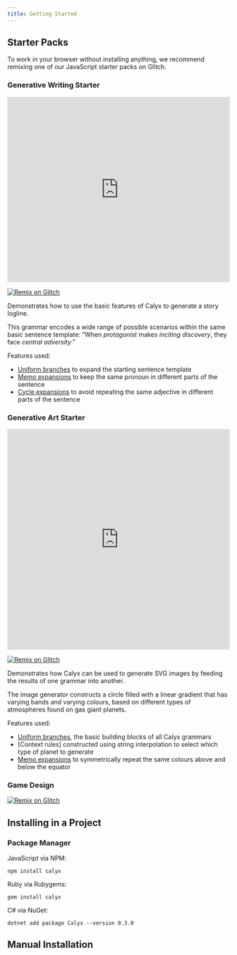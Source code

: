 ```yaml
---
title: Getting Started
---
```


## Starter Packs

To work in your browser without installing anything, we recommend remixing one of our JavaScript starter packs on Glitch.

### Generative Writing Starter

<div class="glitch-embed-wrap" style="height: 420px; width: 100%;">
  <iframe
    src="https://glitch.com/embed/#!/embed/calyx-generative-writing-starter?path=script.js&previewSize=100"
    title="calyx-generative-writing-starter on Glitch"
    allow="geolocation; microphone; camera; midi; encrypted-media; xr-spatial-tracking; fullscreen"
    allowFullScreen
    style="height: 100%; width: 100%; border: 0;">
  </iframe>
</div>

<a href="https://glitch.com/edit/#!/remix/calyx-generative-writing-starter"><img alt="Remix on Glitch" src="https://cdn.gomix.com/f3620a78-0ad3-4f81-a271-c8a4faa20f86%2Fremix-button.svg"></a>

Demonstrates how to use the basic features of Calyx to generate a story logline.

This grammar encodes a wide range of possible scenarios within the same basic sentence template: “When *protagonist* makes *inciting discovery*, they face *central adversity*.”

Features used:

- [Uniform branches](/guides/uniform-branches.html) to expand the starting sentence template
- [Memo expansions](/guides/memo-expansions.html) to keep the same pronoun in different parts of the sentence
- [Cycle expansions](/guides/cycle-expansions.html) to avoid repeating the same adjective in different parts of the sentence

### Generative Art Starter

<div class="glitch-embed-wrap" style="height: 500px; width: 100%;">
  <iframe
    src="https://glitch.com/embed/#!/embed/calyx-generative-art-starter?path=style.css&previewSize=100"
    title="calyx-generative-art-starter on Glitch"
    allow="geolocation; microphone; camera; midi; encrypted-media; xr-spatial-tracking; fullscreen"
    allowFullScreen
    style="height: 100%; width: 100%; border: 0;">
  </iframe>
</div>

<a href="https://glitch.com/edit/#!/remix/calyx-generative-art-starter"><img alt="Remix on Glitch" src="https://cdn.gomix.com/f3620a78-0ad3-4f81-a271-c8a4faa20f86%2Fremix-button.svg"></a>

Demonstrates how Calyx can be used to generate SVG images by feeding the results of one grammar into another.

The image generator constructs a circle filled with a linear gradient that has varying bands and varying colours, based on different types of atmospheres found on gas giant planets.

Features used:

- [Uniform branches](/guides/uniform-branches.html), the basic building blocks of all Calyx grammars
- [Context rules] constructed using string interpolation to select which type of planet to generate
- [Memo expansions](/guides/memo-expansions.html) to symmetrically repeat the same colours above and below the equator

### Game Design

<a href="https://glitch.com/edit/#!/remix/calyx-generative-art-starter"><img alt="Remix on Glitch" src="https://cdn.gomix.com/f3620a78-0ad3-4f81-a271-c8a4faa20f86%2Fremix-button.svg"></a>

## Installing in a Project

### Package Manager

JavaScript via NPM:

```
npm install calyx
```

Ruby via Rubygems:

```
gem install calyx
```

C# via NuGet:

```
dotnet add package Calyx --version 0.3.0
```

## Manual Installation
